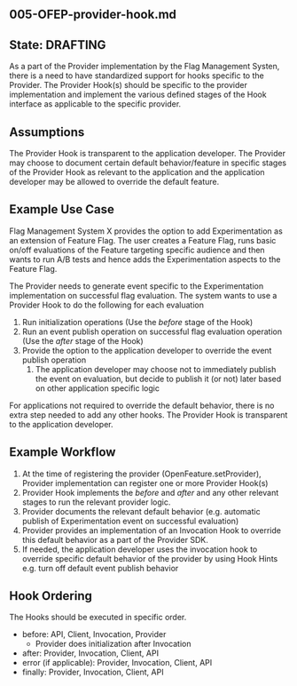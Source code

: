 ## 005-OFEP-provider-hook.md

## State: DRAFTING

As a part of the Provider implementation by the Flag Management Systen, there is a need to have standardized support for hooks specific to the Provider. The 
Provider Hook(s) should be specific to the provider implementation and implement the various defined stages of the Hook interface as applicable to the 
specific provider. 

## Assumptions

The Provider Hook is transparent to the application developer. The Provider may choose to document certain default behavior/feature in specific stages of the 
Provider Hook as relevant to the application and the application developer may be allowed to override the default feature. 

## Example Use Case

Flag Management System X provides the option to add Experimentation as an extension of Feature Flag. The user creates a Feature Flag, runs basic on/off 
evaluations of the Feature targeting specific audience and then wants to run A/B tests and hence adds the Experimentation aspects to the Feature Flag.

The Provider needs to generate event specific to the Experimentation implementation  on successful flag evaluation. The system wants to use a Provider Hook 
to do the following for each evaluation  
1. Run initialization operations (Use the _before_ stage of the Hook)
2. Run an event publish operation on successful flag evaluation operation (Use the _after_ stage of the Hook)
3. Provide the option to the application developer to override the event publish operation 
   1. The application developer may choose not to immediately publish the event on evaluation, but decide to publish it (or not) later based on other 
      application specific logic

For applications not required to override the default behavior, there is no extra step needed to add any other hooks. The Provider Hook is transparent to 
the application developer.

## Example Workflow

1. At the time of registering the provider (OpenFeature.setProvider), Provider implementation can register one or more Provider Hook(s)
2. Provider Hook implements the _before_ and _after_ and any other relevant stages to run the relevant provider logic.
3. Provider documents the relevant default behavior (e.g. automatic publish of Experimentation event on successful evaluation)
4. Provider provides an implementation of an Invocation Hook to override this default behavior as a part of the Provider SDK. 
5. If needed, the application developer uses the invocation hook to override specific default behavior of the provider by using Hook Hints e.g. turn off 
   default event publish behavior

## Hook Ordering

The Hooks should be executed in specific order.

* before: API, Client, Invocation, Provider
  * Provider does initialization after Invocation
* after: Provider, Invocation, Client, API  
* error (if applicable): Provider, Invocation, Client, API
* finally: Provider, Invocation, Client, API

